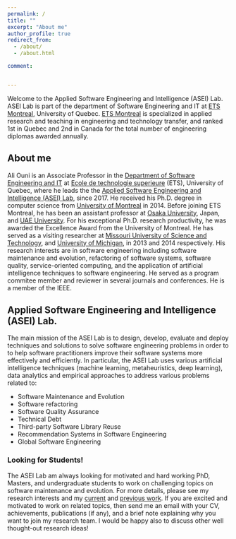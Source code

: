 ```yaml
---
permalink: /
title: ""
excerpt: "About me"
author_profile: true
redirect_from:
  - /about/
  - /about.html

comment:


---
```


Welcome to the Applied Software Engineering and Intelligence (ASEI) Lab. 
ASEI Lab is part of the department of Software Engineering and IT at [ETS Montreal](https://www.etsmtl.ca/), University of Quebec.
[ETS Montreal](https://www.etsmtl.ca/) is specialized in applied research and teaching in engineering and technology transfer, and ranked 1st in Quebec and 2nd in Canada for the total number of engineering diplomas awarded annually. 


## About me

Ali Ouni is an Associate Professor in 
the [Department of Software Engineering and IT](https://www.etsmtl.ca/ets/gouvernance/decanats-et-departements/departement-genie-logiciel-ti) 
at [Ecole de technologie superieure](https://www.etsmtl.ca/en/home) (ETS), University of Quebec, where he leads the 
the [Applied Software Engineering and Intelligence (ASEI) Lab](https://ouniali.github.io), since 2017. 
He received his Ph.D. degree in computer science from [University of Montreal](https://www.umontreal.ca/en/) in 2014. 
Before joining ETS Montreal, he has been an assistant professor at [Osaka University](https://www.osaka-u.ac.jp/en), Japan, and [UAE University](https://www.uaeu.ac.ae/en/). 
For his exceptional Ph.D. research productivity, he was awarded the Excellence Award from the University of Montreal. 
He has served as a visiting researcher at [Missouri University of Science and Technology](https://www.mst.edu/), and [University of Michigan](https://umdearborn.edu/), in 2013 and 2014 respectively. 
His research interests are in software engineering including software maintenance and evolution, refactoring of software systems, 
software quality, service-oriented computing, and the application of artificial intelligence techniques to software engineering. 
He served as a program commitee member and reviewer in several journals and conferences. He is a member of the IEEE.


## Applied Software Engineering and Intelligence (ASEI) Lab.
The main mission of the ASEI Lab is to design, develop, evaluate and deploy techniques and solutions to solve software engineering problems
in order to to help software practitioners improve their software systems more effectively and efficiently. In particular, the ASEI Lab uses various artificial intelligence 
techniques (machine learning, metaheuristics, deep learning), data analytics and empirical approaches to address various problems related to:

* Software Maintenance and Evolution
* Software refactoring
* Software Quality Assurance
* Technical Debt
* Third-party Software Library Reuse
* Recommendation Systems in Software Engineering
* Global Software Engineering




### Looking for Students!

The ASEI Lab am always looking for motivated and hard working PhD, Masters, and undergraduate students to work on challenging topics on software maintenance and evolution.
For more details, please see my research interests and my [current](https://ouniali.github.io/research/) and [previous work](https://ouniali.github.io/publications/). 
If you are excited and motivated to work on related topics, then send me an email with your CV, achievements, publications (if any), and a brief note explaining why you want to join my research team. 
I would be happy also to discuss other well thought-out research ideas!



